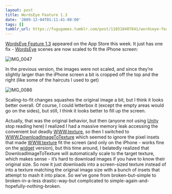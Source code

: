 ```yaml
---
layout: post
title: WordsEye Feature 1.3
date: '2009-12-04T01:11:41-08:00'
tags: []
tumblr_url: https://fugugames.tumblr.com/post/110318407841/wordseye-feature-13
---
```

[WordsEye Feature 1.3](http://itunes.com/app/wordseyefeature) appeared on the App Store this week. It just has one fix - [WordsEye](http://wordseye.com/) scenes are now scaled to fit the iPhone screen:

![IMG_0047](http://itshardtofondlepenguins.com/wp-content/uploads/2009/12/IMG_0047.png "IMG\_0047")

In the previous version, the images were not scaled, and since they’re slightly larger than the iPhone screen a bit is cropped off the top and the right (like some of the haircuts I used to get)

![IMG_0086](http://itshardtofondlepenguins.com/wp-content/uploads/2009/12/IMG_0086.png "IMG\_0086")

Scaling-to-fit changes squashes the original image a bit, but I think it looks better overall. Of course, I could letterbox it (except the empty areas would go on the sides), but still, I think it looks better to fill up the screen.

Actually, that was the original behavior, but then (anyone not using [Unity](http://unity3d.com/) stop reading here) I realized I had a massive memory leak accessing the convenient but deadly [WWW.texture](http://WWW.texture), so then I switched to [WWW.DownloadImageToTexture](http://WWW.DownloadImageToTexture) which seemed to ignore the pixel insets that made [WWW.texture](http://WWW.texture) fit the screen (and only on the iPhone - works fine on the [widget](http://www.apple.com/downloads/dashboard/justforfun/wordseyefeature.html) version), but this time around, I belatedly realized that DownloadImageToTexture will automatically scale to the target texture, which makes sense - it’s hard to download images if you have to know their original size. So now it just downloads into a screen-sized texture instead of into a texture matching the original image size with a bunch of insets that attempt to mash it into place. So we’ve gone from broken-but-simple to broken-in-a-less drastic-way-but complicated to simple-again-and-hopefully-nothing-broken.

